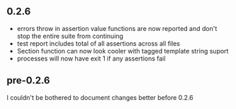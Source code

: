 ## 0.2.6
- errors throw in assertion value functions are now reported and don't stop
    the entire suite from continuing
- test report includes total of all assertions across all files
- Section function can now look cooler with tagged template string suport
- processes will now have exit 1 if any assertions fail

## pre-0.2.6
I couldn't be bothered to document changes better before 0.2.6
